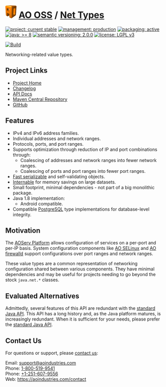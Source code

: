 # [<img src="ao-logo.png" alt="AO Logo" width="35" height="40">](https://github.com/aoindustries) [AO OSS](https://github.com/aoindustries/ao-oss) / [Net Types](https://github.com/aoindustries/ao-net-types)

[![project: current stable](https://oss.aoapps.com/ao-badges/project-current-stable.svg)](https://aoindustries.com/life-cycle#project-current-stable)
[![management: production](https://oss.aoapps.com/ao-badges/management-production.svg)](https://aoindustries.com/life-cycle#management-production)
[![packaging: active](https://oss.aoapps.com/ao-badges/packaging-active.svg)](https://aoindustries.com/life-cycle#packaging-active)  
[![java: &gt;= 8](https://oss.aoapps.com/ao-badges/java-8.svg)](https://docs.oracle.com/javase/8/docs/api/)
[![semantic versioning: 2.0.0](https://oss.aoapps.com/ao-badges/semver-2.0.0.svg)](http://semver.org/spec/v2.0.0.html)
[![license: LGPL v3](https://oss.aoapps.com/ao-badges/license-lgpl-3.0.svg)](https://www.gnu.org/licenses/lgpl-3.0)

[![Build](https://github.com/aoindustries/ao-net-types/workflows/Build/badge.svg?branch=master)](https://github.com/aoindustries/ao-net-types/actions?query=workflow%3ABuild)

Networking-related value types.

## Project Links
* [Project Home](https://oss.aoapps.com/net-types/)
* [Changelog](https://oss.aoapps.com/net-types/changelog)
* [API Docs](https://oss.aoapps.com/net-types/apidocs/)
* [Maven Central Repository](https://search.maven.org/artifact/com.aoapps/ao-net-types)
* [GitHub](https://github.com/aoindustries/ao-net-types)

## Features
* IPv4 and IPv6 address families.
* Individual addresses and network ranges.
* Protocols, ports, and port ranges.
* Supports optimization through reduction of IP and port combinations through:
    * Coalescing of addresses and network ranges into fewer network ranges.
    * Coalescing of ports and port ranges into fewer port ranges.
* [Fast serializable](https://oss.aoapps.com/lang/apidocs/com.aoapps.lang/com/aoapps/lang/io/FastExternalizable.html) and self-validating objects.
* [Internable](https://oss.aoapps.com/lang/apidocs/com.aoapps.lang/com/aoapps/lang/util/Internable.html) for memory savings on large datasets.
* Small footprint, minimal dependencies - not part of a big monolithic package.
* Java 1.8 implementation:
    * Android compatible.
* Compatible [PostgreSQL](https://www.postgresql.org/) type implementations for database-level integrity.

## Motivation
The [AOServ Platform](https://aoindustries.com/aoserv/) allows configuration of services on a per-port and per-IP basis.  System configuration components like [AO SELinux](https://github.com/aoindustries/ao-selinux) and [AO firewalld](https://github.com/aoindustries/ao-firewalld) support configurations over port ranges and network ranges.

These value types are a common representation of networking configuration shared between various components.  They have minimal dependencies and may be useful for projects needing to go beyond the stock `java.net.*` classes.

## Evaluated Alternatives
Admittedly, several features of this API are redundant with the [standard Java API](https://docs.oracle.com/javase/7/docs/api/java/net/package-summary.html).  This API has a long history and, as the Java platform matures, is increasingly redundant.  When it is sufficient for your needs, please prefer the [standard Java API](https://docs.oracle.com/javase/7/docs/api/java/net/package-summary.html).

## Contact Us
For questions or support, please [contact us](https://aoindustries.com/contact):

Email: [support@aoindustries.com](mailto:support@aoindustries.com)  
Phone: [1-800-519-9541](tel:1-800-519-9541)  
Phone: [+1-251-607-9556](tel:+1-251-607-9556)  
Web: https://aoindustries.com/contact
